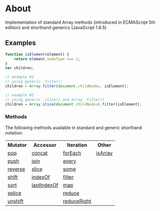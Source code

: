 # About
Implementation of standard Array methods (introduced in ECMAScript 5th edition) and shorthand generics (JavaScript 1.8.5)

## Examples
```javascript
function isElement(element) {
	return element.nodeType === 1;
}
var children;

// example #1 
// using generic .filter()
children = Array.filter(document.childNodes, isElement);

// example #2
// using generic .slice() and array .filter()
children = Array.slice(document.childNodes).filter(isElement);
```

### Methods
The following methods available in standard and generic shorthand notation:

<table>
    <tr>
        <th>Mutator</th>
        <th>Accessor</th>
        <th>Iteration</th>
        <th>Other</th>
    </tr>
    <tr>
        <td><a href="https://developer.mozilla.org/en-US/docs/Web/JavaScript/Reference/Global_Objects/Array/pop">pop</a></td>
        <td><a href="https://developer.mozilla.org/en-US/docs/Web/JavaScript/Reference/Global_Objects/Array/concat">concat</a></td>
        <td><a href="https://developer.mozilla.org/en-US/docs/Web/JavaScript/Reference/Global_Objects/Array/forEach">forEach</a></td>
        <td><a href="https://developer.mozilla.org/en-US/docs/Web/JavaScript/Reference/Global_Objects/Array/isArray">isArray</a></td>
    </tr>
     <tr>
        <td><a href="https://developer.mozilla.org/en-US/docs/Web/JavaScript/Reference/Global_Objects/Array/push">push</a></td>
        <td><a href="https://developer.mozilla.org/en-US/docs/Web/JavaScript/Reference/Global_Objects/Array/join">join</a></td>
        <td><a href="https://developer.mozilla.org/en-US/docs/Web/JavaScript/Reference/Global_Objects/Array/every">every</a></td>
        <td></td>
    </tr>
    <tr>
        <td><a href="https://developer.mozilla.org/en-US/docs/Web/JavaScript/Reference/Global_Objects/Array/reverse">reverse</a></td>
        <td><a href="https://developer.mozilla.org/en-US/docs/Web/JavaScript/Reference/Global_Objects/Array/slice">slice</a></td>
        <td><a href="https://developer.mozilla.org/en-US/docs/Web/JavaScript/Reference/Global_Objects/Array/some">some</a></td>
        <td></td>
    </tr>
    <tr>
        <td><a href="https://developer.mozilla.org/en-US/docs/Web/JavaScript/Reference/Global_Objects/Array/shift">shift</a></td>
        <td><a href="https://developer.mozilla.org/en-US/docs/Web/JavaScript/Reference/Global_Objects/Array/indexOf">indexOf</a></td>
        <td><a href="https://developer.mozilla.org/en-US/docs/Web/JavaScript/Reference/Global_Objects/Array/filter">filter</a></td>
        <td></td>
    </tr>
    <tr>
        <td><a href="https://developer.mozilla.org/en-US/docs/Web/JavaScript/Reference/Global_Objects/Array/sort">sort</a></td>
        <td><a href="https://developer.mozilla.org/en-US/docs/Web/JavaScript/Reference/Global_Objects/Array/lastIndexOf">lastIndexOf</a></td>
        <td><a href="https://developer.mozilla.org/en-US/docs/Web/JavaScript/Reference/Global_Objects/Array/map">map</a></td>
        <td></td>
    </tr>
    <tr>
        <td><a href="https://developer.mozilla.org/en-US/docs/Web/JavaScript/Reference/Global_Objects/Array/splice">splice</a></td>
        <td></td>
        <td><a href="https://developer.mozilla.org/en-US/docs/Web/JavaScript/Reference/Global_Objects/Array/reduce">reduce</a></td>
        <td></td>
    </tr>
    <tr>
        <td><a href="https://developer.mozilla.org/en-US/docs/Web/JavaScript/Reference/Global_Objects/Array/unshift">unshift</a></td>
        <td></td>
        <td><a href="https://developer.mozilla.org/en-US/docs/Web/JavaScript/Reference/Global_Objects/Array/reduceRight">reduceRight</a></td>
        <td></td>
    </tr>
</table>
